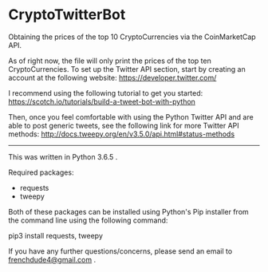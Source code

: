 # CryptoTwitterBot  
Obtaining the prices of the top 10 CryptoCurrencies via the CoinMarketCap API.

As of right now, the file will only print the prices of the top ten CryptoCurrencies. To set up the Twitter API section, start by creating an account at the following website: https://developer.twitter.com/ 

I recommend using the following tutorial to get you started: https://scotch.io/tutorials/build-a-tweet-bot-with-python 

Then, once you feel comfortable with using the Python Twitter API and are able to post generic tweets, see the following link for more Twitter API methods: http://docs.tweepy.org/en/v3.5.0/api.html#status-methods  

-----------------------------------------------------------------------------------------------------------------------------------
This was written in Python 3.6.5 . 

Required packages:
- requests
- tweepy

Both of these packages can be installed using Python's Pip installer from the command line using the following command:

pip3 install requests, tweepy

If you have any further questions/concerns, please send an email to frenchdude4@gmail.com .




 

